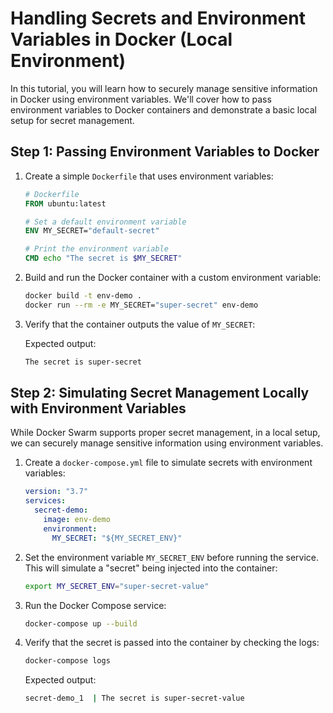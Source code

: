 # Handling Secrets and Environment Variables in Docker (Local Environment)

In this tutorial, you will learn how to securely manage sensitive information in Docker using environment variables. We'll cover how to pass environment variables to Docker containers and demonstrate a basic local setup for secret management.

## Step 1: Passing Environment Variables to Docker

1. Create a simple `Dockerfile` that uses environment variables:

    ```dockerfile
    # Dockerfile
    FROM ubuntu:latest

    # Set a default environment variable
    ENV MY_SECRET="default-secret"

    # Print the environment variable
    CMD echo "The secret is $MY_SECRET"
    ```

2. Build and run the Docker container with a custom environment variable:

    ```bash
    docker build -t env-demo .
    docker run --rm -e MY_SECRET="super-secret" env-demo
    ```

3. Verify that the container outputs the value of `MY_SECRET`:

    Expected output:

    ```bash
    The secret is super-secret
    ```

## Step 2: Simulating Secret Management Locally with Environment Variables

While Docker Swarm supports proper secret management, in a local setup, we can securely manage sensitive information using environment variables.

1. Create a `docker-compose.yml` file to simulate secrets with environment variables:

    ```yaml
    version: "3.7"
    services:
      secret-demo:
        image: env-demo
        environment:
          MY_SECRET: "${MY_SECRET_ENV}"
    ```

2. Set the environment variable `MY_SECRET_ENV` before running the service. This will simulate a "secret" being injected into the container:

    ```bash
    export MY_SECRET_ENV="super-secret-value"
    ```

3. Run the Docker Compose service:

    ```bash
    docker-compose up --build
    ```

4. Verify that the secret is passed into the container by checking the logs:

    ```bash
    docker-compose logs
    ```

    Expected output:

    ```bash
    secret-demo_1  | The secret is super-secret-value
    ```
